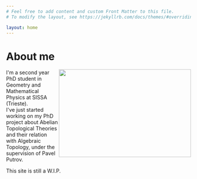 ```yaml
---
# Feel free to add content and custom Front Matter to this file.
# To modify the layout, see https://jekyllrb.com/docs/themes/#overriding-theme-defaults

layout: home
---
```


<h1><meta name="google-site-verification" content="t9PTpEPyqrFe_VRTofMpH0dfxHJ2CYc7d3K_u3jsSgs" />About me</h1>
<div>
    <img src="profilePic.JPG"
        align="right"
        width="360"
        height="240"
        style="float">
  <p>I'm a second year PhD student in Geometry and Mathematical Physics at SISSA (Trieste).<br> 
  I've just started working on my PhD project about Abelian Topological Theories and their relation with Algebraic Topology, under the supervision of Pavel Putrov. 
  </p> 
  
  <p>This site is still a W.I.P.</p>

</div>